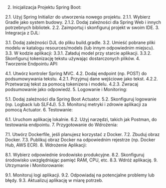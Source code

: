2. Inicjalizacja Projektu Spring Boot:

2.1. Użyj Spring Initializr do utworzenia nowego projektu.
2.1.1. Wybierz Gradle jako system budowy.
2.1.2. Dodaj zależności dla Spring Web i innych potrzebnych bibliotek.
2.2. Zaimportuj i skonfiguruj projekt w swoim IDE.
3. Integracja z DJL:

3.1. Dodaj zależności DJL do pliku build.gradle.
3.2. Umieść pobrane pliki modelu w katalogu resources/models (lub innym odpowiednim miejscu).
3.3. W kodzie aplikacji:
3.3.1. Załaduj model przy starcie aplikacji.
3.3.2. Skonfiguruj tokenizację tekstu używając dostarczonych plików.
4. Tworzenie Endpointu API:

4.1. Utwórz kontroler Spring MVC.
4.2. Dodaj endpoint (np. POST) do podsumowywania tekstu.
4.2.1. Przyjmuj dane wejściowe jako tekst.
4.2.2. Przetwarzaj tekst za pomocą tokenizera i modelu.
4.2.3. Zwracaj podsumowanie jako odpowiedź.
5. Logowanie i Monitoring:

5.1. Dodaj zależności dla Spring Boot Actuator.
5.2. Skonfiguruj logowanie (np. Logback lub SLF4J).
5.3. Monitoruj metryki i zdrowie aplikacji za pomocą Actuator.
6. Testowanie:

6.1. Uruchom aplikację lokalnie.
6.2. Użyj narzędzi, takich jak Postman, do testowania endpointu.
7. Przygotowanie do Wdrożenia:

7.1. Utwórz Dockerfile, jeśli planujesz korzystać z Docker.
7.2. Zbuduj obraz Docker.
7.3. Publikuj obraz Docker na odpowiednim rejestrze (np. Docker Hub, AWS ECR).
8. Wdrożenie Aplikacji:

8.1. Wybierz odpowiednie środowisko produkcyjne.
8.2. Skonfiguruj środowisko uwzględniając pamięć RAM, CPU, etc.
8.3. Wdróż aplikację.
9. Utrzymanie i Monitorowanie:

9.1. Monitoruj logi aplikacji.
9.2. Odpowiadaj na potencjalne problemy lub błędy.
9.3. Aktualizuj aplikację w miarę potrzeb.
